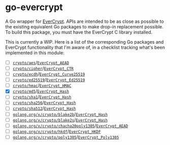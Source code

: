 # go-evercrypt

A Go wrapper for [EverCrypt](https://github.com/hacl-star/hacl-star#evercrypt). APIs are intended to be as close as possible to the existing equivalent Go packages to make drop-in replacement possible. To build this package, you must have the EverCrypt C library installed.

This is currently a WIP. Here is a list of the corresponding Go packages and EverCrypt functionality that I'm aware of, in a checklist tracking what's been implemented in this module:
- [ ] [`crypto/aes`](https://pkg.go.dev/crypto/aes)/[`EverCrypt_AEAD`](https://hacl-star.github.io/EverCryptAEAD.html)
- [ ] [`crypto/cipher`](https://pkg.go.dev/crypto/cipher)/[`EverCrypt_CTR`](https://hacl-star.github.io/EverCryptCTR.html)
- [ ] [`crypto/ecdh`](https://pkg.go.dev/crypto/ecdh)/[`EverCrypt_Curve25519`](https://hacl-star.github.io/EverCryptNonAgile.html#curve25519)
- [ ] [`crypto/ed25519`](https://pkg.go.dev/crypto/ed25519)/[`EverCrypt_Ed25519`](https://hacl-star.github.io/EverCryptNonAgile.html#ed25519)
- [ ] [`crypto/hmac`](https://pkg.go.dev/crypto/hmac)/[`EverCrypt_HMAC`](https://hacl-star.github.io/EverCryptHMAC.html)
- [x] [`crypto/md5`](https://pkg.go.dev/crypto/md5)/[`EverCrypt_Hash`](https://hacl-star.github.io/EverCryptHash.html)
- [ ] [`crypto/sha1`](https://pkg.go.dev/crypto/sha1)/[`EverCrypt_Hash`](https://hacl-star.github.io/EverCryptHash.html)
- [ ] [`crypto/sha256`](https://pkg.go.dev/crypto/sha256)/[`EverCrypt_Hash`](https://hacl-star.github.io/EverCryptHash.html)
- [ ] [`crypto/sha512`](https://pkg.go.dev/crypto/sha512)/[`EverCrypt_Hash`](https://hacl-star.github.io/EverCryptHash.html)
- [ ] [`golang.org/x/crypto/blake2b`](https://pkg.go.dev/golang.org/x/crypto/blake2b)/[`EverCrypt_Hash`](https://hacl-star.github.io/EverCryptHash.html)
- [ ] [`golang.org/x/crypto/blake2s`](https://pkg.go.dev/golang.org/x/crypto/blake2s)/[`EverCrypt_Hash`](https://hacl-star.github.io/EverCryptHash.html)
- [ ] [`golang.org/x/crypto/chacha20poly1305`](https://pkg.go.dev/golang.org/x/crypto/chacha20poly1305)/[`EverCrypt_AEAD`](https://hacl-star.github.io/EverCryptAEAD.html)
- [ ] [`golang.org/x/crypto/hkdf`](https://pkg.go.dev/golang.org/x/crypto/hkdf)/[`EverCrypt_HKDF`](https://hacl-star.github.io/EverCryptHKDF.html)
- [ ] [`golang.org/x/crypto/poly1305`](https://pkg.go.dev/golang.org/x/crypto/poly1305)/[`EverCrypt_Poly1305`](https://hacl-star.github.io/EverCryptNonAgile.html#poly1305)
